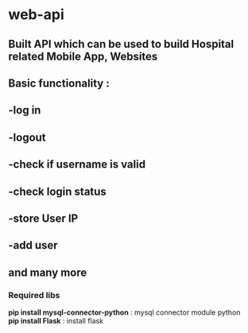 # web-api

## Built API which can be used to build Hospital related Mobile App, Websites


## Basic functionality :
## -log in
## -logout
## -check if username is valid
## -check login status
## -store User IP
## -add user
## and many more

### Required libs
**pip install mysql-connector-python** : mysql connector module python  
**pip install Flask** : install flask
